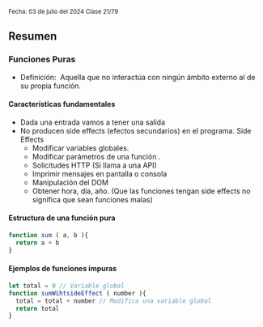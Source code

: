 <sub> Fecha: 03 de julio del 2024 </sub>
<sub> Clase 21/79 </sub>
## Resumen
### Funciones Puras

- Definición:  Aquella que no interactúa con ningún ámbito externo al de su propia función.
#### Características fundamentales 

- Dada una entrada vamos a tener una salida
- No producen side effects (efectos secundarios) en el programa.
	Side Effects
	- Modificar variables globales.
	- Modificar parámetros de una función .
	- Solicitudes HTTP (Si llama a una API)
	- Imprimir mensajes en pantalla o consola
	- Manipulación del DOM
	- Obtener hora, día, año.
(Que las funciones tengan side effects no significa que sean funciones malas)

#### Estructura de una función  pura 

```JavaScript
function sum ( a, b ){
  return a + b
}
```

#### Ejemplos de funciones impuras

```JavaScript
let total = 0 // Variable global
function sumWihtsideEffect ( number ){
  total = total + number // Modifica una variable global
  return total
}
```